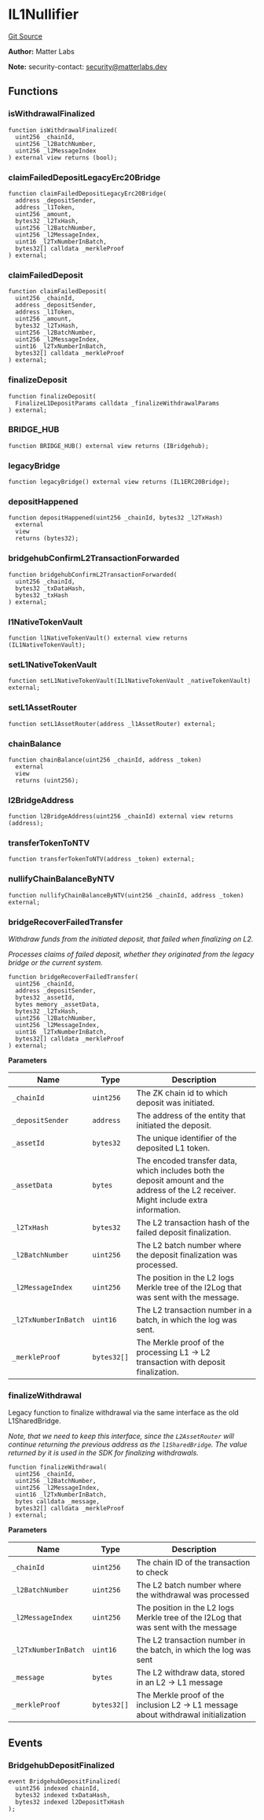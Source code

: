 # IL1Nullifier
[Git Source](https://github.com/matter-labs/zksync-contracts/blob/c6e73735b89a4b474234f6471e326125c9069f15/contracts/l1-contracts/bridge/interfaces/IL1Nullifier.sol)

**Author:**
Matter Labs

**Note:**
security-contact: security@matterlabs.dev


## Functions
### isWithdrawalFinalized


```solidity
function isWithdrawalFinalized(
  uint256 _chainId,
  uint256 _l2BatchNumber,
  uint256 _l2MessageIndex
) external view returns (bool);
```

### claimFailedDepositLegacyErc20Bridge


```solidity
function claimFailedDepositLegacyErc20Bridge(
  address _depositSender,
  address _l1Token,
  uint256 _amount,
  bytes32 _l2TxHash,
  uint256 _l2BatchNumber,
  uint256 _l2MessageIndex,
  uint16 _l2TxNumberInBatch,
  bytes32[] calldata _merkleProof
) external;
```

### claimFailedDeposit


```solidity
function claimFailedDeposit(
  uint256 _chainId,
  address _depositSender,
  address _l1Token,
  uint256 _amount,
  bytes32 _l2TxHash,
  uint256 _l2BatchNumber,
  uint256 _l2MessageIndex,
  uint16 _l2TxNumberInBatch,
  bytes32[] calldata _merkleProof
) external;
```

### finalizeDeposit


```solidity
function finalizeDeposit(
  FinalizeL1DepositParams calldata _finalizeWithdrawalParams
) external;
```

### BRIDGE_HUB


```solidity
function BRIDGE_HUB() external view returns (IBridgehub);
```

### legacyBridge


```solidity
function legacyBridge() external view returns (IL1ERC20Bridge);
```

### depositHappened


```solidity
function depositHappened(uint256 _chainId, bytes32 _l2TxHash)
  external
  view
  returns (bytes32);
```

### bridgehubConfirmL2TransactionForwarded


```solidity
function bridgehubConfirmL2TransactionForwarded(
  uint256 _chainId,
  bytes32 _txDataHash,
  bytes32 _txHash
) external;
```

### l1NativeTokenVault


```solidity
function l1NativeTokenVault() external view returns (IL1NativeTokenVault);
```

### setL1NativeTokenVault


```solidity
function setL1NativeTokenVault(IL1NativeTokenVault _nativeTokenVault) external;
```

### setL1AssetRouter


```solidity
function setL1AssetRouter(address _l1AssetRouter) external;
```

### chainBalance


```solidity
function chainBalance(uint256 _chainId, address _token)
  external
  view
  returns (uint256);
```

### l2BridgeAddress


```solidity
function l2BridgeAddress(uint256 _chainId) external view returns (address);
```

### transferTokenToNTV


```solidity
function transferTokenToNTV(address _token) external;
```

### nullifyChainBalanceByNTV


```solidity
function nullifyChainBalanceByNTV(uint256 _chainId, address _token) external;
```

### bridgeRecoverFailedTransfer

*Withdraw funds from the initiated deposit, that failed when finalizing on L2.*

*Processes claims of failed deposit, whether they originated from the legacy bridge or the current system.*


```solidity
function bridgeRecoverFailedTransfer(
  uint256 _chainId,
  address _depositSender,
  bytes32 _assetId,
  bytes memory _assetData,
  bytes32 _l2TxHash,
  uint256 _l2BatchNumber,
  uint256 _l2MessageIndex,
  uint16 _l2TxNumberInBatch,
  bytes32[] calldata _merkleProof
) external;
```
**Parameters**

|Name|Type|Description|
|----|----|-----------|
|`_chainId`|`uint256`|The ZK chain id to which deposit was initiated.|
|`_depositSender`|`address`|The address of the entity that initiated the deposit.|
|`_assetId`|`bytes32`|The unique identifier of the deposited L1 token.|
|`_assetData`|`bytes`|The encoded transfer data, which includes both the deposit amount and the address of the L2 receiver. Might include extra information.|
|`_l2TxHash`|`bytes32`|The L2 transaction hash of the failed deposit finalization.|
|`_l2BatchNumber`|`uint256`|The L2 batch number where the deposit finalization was processed.|
|`_l2MessageIndex`|`uint256`|The position in the L2 logs Merkle tree of the l2Log that was sent with the message.|
|`_l2TxNumberInBatch`|`uint16`|The L2 transaction number in a batch, in which the log was sent.|
|`_merkleProof`|`bytes32[]`|The Merkle proof of the processing L1 -> L2 transaction with deposit finalization.|


### finalizeWithdrawal

Legacy function to finalize withdrawal via the same
interface as the old L1SharedBridge.

*Note, that we need to keep this interface, since the `L2AssetRouter`
will continue returning the previous address as the `l1SharedBridge`. The value
returned by it is used in the SDK for finalizing withdrawals.*


```solidity
function finalizeWithdrawal(
  uint256 _chainId,
  uint256 _l2BatchNumber,
  uint256 _l2MessageIndex,
  uint16 _l2TxNumberInBatch,
  bytes calldata _message,
  bytes32[] calldata _merkleProof
) external;
```
**Parameters**

|Name|Type|Description|
|----|----|-----------|
|`_chainId`|`uint256`|The chain ID of the transaction to check|
|`_l2BatchNumber`|`uint256`|The L2 batch number where the withdrawal was processed|
|`_l2MessageIndex`|`uint256`|The position in the L2 logs Merkle tree of the l2Log that was sent with the message|
|`_l2TxNumberInBatch`|`uint16`|The L2 transaction number in the batch, in which the log was sent|
|`_message`|`bytes`|The L2 withdraw data, stored in an L2 -> L1 message|
|`_merkleProof`|`bytes32[]`|The Merkle proof of the inclusion L2 -> L1 message about withdrawal initialization|


## Events
### BridgehubDepositFinalized

```solidity
event BridgehubDepositFinalized(
  uint256 indexed chainId,
  bytes32 indexed txDataHash,
  bytes32 indexed l2DepositTxHash
);
```

